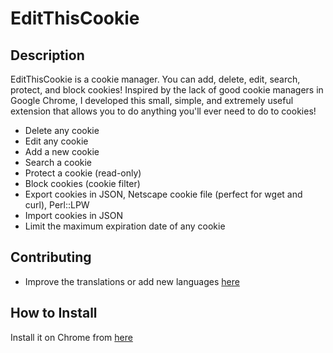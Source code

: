 # EditThisCookie

## Description

EditThisCookie is a cookie manager. You can add, delete, edit, search, protect, and block cookies!
Inspired by the lack of good cookie managers in Google Chrome, I developed this small, simple, and extremely useful extension that allows you to do anything you'll ever need to do to cookies!

- Delete any cookie
- Edit any cookie
- Add a new cookie
- Search a cookie
- Protect a cookie (read-only)
- Block cookies (cookie filter)
- Export cookies in JSON, Netscape cookie file (perfect for wget and curl), Perl::LPW
- Import cookies in JSON
- Limit the maximum expiration date of any cookie

## Contributing

- Improve the translations or add new languages [here](http://www.getlocalization.com/editthiscookie/)

## How to Install

Install it on Chrome from [here](https://chrome.google.com/webstore/detail/edit-this-cookie/fngmhnnpilhplaeedifhccceomclgfbg)

